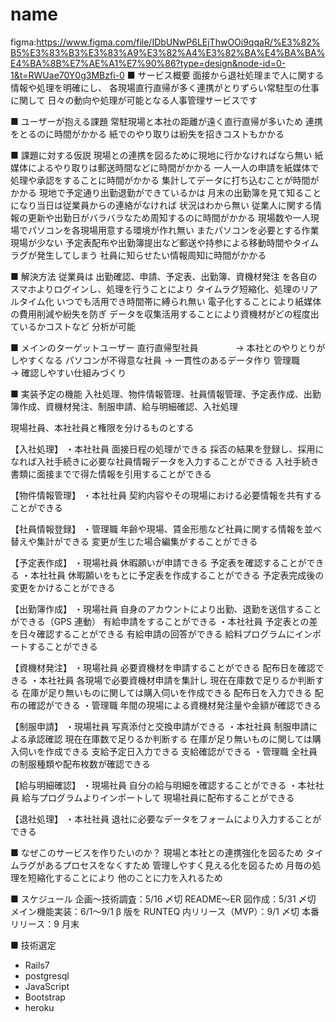 # name

figma:https://www.figma.com/file/IDbUNwP6LEjThwOOi9qqaR/%E3%82%B5%E3%83%B3%E3%83%A9%E3%82%A4%E3%82%BA%E4%BA%BA%E4%BA%8B%E7%AE%A1%E7%90%86?type=design&node-id=0-1&t=RWUae70Y0g3MBzfi-0
■ サービス概要
面接から退社処理まで人に関する情報や処理を明確にし、
各現場直行直帰が多く連携がとりずらい常駐型の仕事に関して
日々の動向や処理が可能となる人事管理サービスです

■ ユーザーが抱える課題
常駐現場と本社の距離が遠く直行直帰が多いため
連携をとるのに時間がかかる
紙でのやり取りは紛失を招きコストもかかる

■ 課題に対する仮説
現場との連携を図るために現地に行かなければなら無い
紙媒体によるやり取りは郵送時間などに時間がかかる
一人一人の申請を紙媒体で処理や承認をすることに時間がかかる
集計してデータに打ち込むことが時間がかかる
現地で予定通り出勤退勤ができているかは
月末の出勤簿を見て知ることになり当日は従業員からの連絡がなければ
状況はわから無い
従業人に関する情報の更新や出勤日がバラバラなため周知するのに時間がかかる
現場数や一人現場でパソコンを各現場用意する環境が作れ無い
またパソコンを必要とする作業現場が少ない
予定表配布や出勤簿提出など郵送や持参による移動時間やタイムラグが発生してしまう
社員に知らせたい情報周知に時間がかかる

■ 解決方法
従業員は
出勤確認、申請、予定表、出勤簿、資機材発注
を各自のスマホよりログインし、処理を行うことにより
タイムラグ短縮化、処理のリアルタイム化
いつでも活用でき時間帯に縛られ無い
電子化することにより紙媒体の費用削減や紛失を防ぎ
データを収集活用することにより資機材がどの程度出ているかコストなど
分析が可能

■ メインのターゲットユーザー
直行直帰型社員　　　　 → 本社とのやりとりがしやすくなる
パソコンが不得意な社員 → 一貫性のあるデータ作り
管理職　　　　　　　　 → 確認しやすい仕組みづくり

■ 実装予定の機能
入社処理、物件情報管理、社員情報管理、予定表作成、出勤簿作成、資機材発注、制服申請、給与明細確認、入社処理

現場社員、本社社員と権限を分けるものとする

【入社処理】
・本社社員
面接日程の処理ができる
採否の結果を登録し、採用になれば入社手続きに必要な社員情報データを入力することができる
入社手続き書類に面接までで得た情報を引用することができる

【物件情報管理】
・本社社員
契約内容やその現場における必要情報を共有することができる

【社員情報登録】
・管理職
年齢や現場、賃金形態など社員に関する情報を並べ替えや集計ができる
変更が生じた場合編集がすることができる

【予定表作成】
・現場社員
休暇願いが申請できる
予定表を確認することができる
・本社社員
休暇願いをもとに予定表を作成することができる
予定表完成後の変更をかけることができる

【出勤簿作成】
・現場社員
自身のアカウントにより出勤、退勤を送信することができる（GPS 連動）
有給申請をすることができる
・本社社員
予定表との差を日々確認することができる
有給申請の回答ができる
給料プログラムにインポートすることができる

【資機材発注】
・現場社員
必要資機材を申請することができる
配布日を確認できる
・本社社員
各現場で必要資機材申請を集計し
現在在庫数で足りるか判断する
在庫が足り無いものに関しては購入伺いを作成できる
配布日を入力できる
配布の確認ができる
・管理職
年間の現場による資機材発注量や金額が確認できる

【制服申請】
・現場社員
写真添付と交換申請ができる
・本社社員
制服申請による承認確認
現在在庫数で足りるか判断する
在庫が足り無いものに関しては購入伺いを作成できる
支給予定日入力できる
支給確認ができる
・管理職
全社員の制服種類や配布枚数が確認できる

【給与明細確認】
・現場社員
自分の給与明細を確認することができる
・本社社員
給与プログラムよりインポートして
現場社員に配布することができる

【退社処理】
・本社社員
退社に必要なデータをフォームにより入力することができる

■ なぜこのサービスを作りたいのか？
現場と本社との連携強化を図るため
タイムラグがあるプロセスをなくすため
管理しやすく見える化を図るため
月毎の処理を短縮化することにより
他のことに力を入れるため

■ スケジュール
企画〜技術調査：5/16 〆切
README〜ER 図作成：5/31 〆切
メイン機能実装：6/1〜9/1
β 版を RUNTEQ 内リリース（MVP）：9/1 〆切
本番リリース：9 月末

■ 技術選定

- Rails7
- postgresql
- JavaScript
- Bootstrap
- heroku
